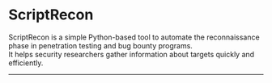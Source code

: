 # ScriptRecon
ScriptRecon is a simple Python-based tool to automate the reconnaissance phase in penetration testing and bug bounty programs.  
It helps security researchers gather information about targets quickly and efficiently.

---
